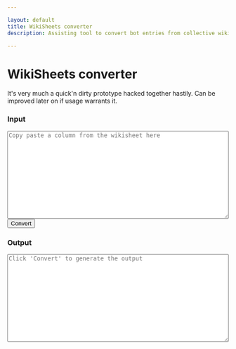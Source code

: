 ```yaml
---

layout: default
title: WikiSheets converter
description: Assisting tool to convert bot entries from collective wiki sheets to wiki pages

---
```


# WikiSheets converter

It's very much a quick'n dirty prototype hacked together hastily. Can be improved later on if usage warrants it.

<div id="autoconverter">
	<h3>Input</h3>
	<textarea id="input" placeholder="Copy paste a column from the wikisheet here"></textarea>
	<button id="convert">Convert</button>
	<h3>Output</h3>
	<textarea id="output" placeholder="Click 'Convert' to generate the output"></textarea>
</div>
 
<style type="text/css">
#autoconverter textarea {
	width: 100%;
	height: 200px;
}
</style>
<script type="text/javascript">

const rows = [ "# Wiki page infos", "title", "name", "description", "imageUrl", "# Bot infos", "botName", "botDescription", "botImageUrl", "botType", "botRarity", "botAcquisition", "botOpinion", "# Abilities infos", "ability1Name", "ability1Info", "ability1Description", "ability2Name", "ability2Info", "ability2Description", "ability3Name", "ability3Info", "ability3Description", "# AI tree infos", "ai1aName", "ai1aDescription", "ai1bName", "ai1bDescription", "ai2aName", "ai2aDescription", "ai2bName", "ai2bDescription", "ai3aName", "ai3aDescription", "ai3bName", "ai3bDescription", "ai4aName", "ai4aDescription", "ai4bName", "ai4bDescription", "ai5aName", "ai5aDescription", "ai5bName", "ai5bDescription", "# Stats infos", "lvl1Hp", "lvl1Dmg", "lvl1Dps", "lvl1Speed", "lvl10Hp", "lvl10Dmg", "lvl10Dps", "lvl20Hp", "lvl20Dmg", "lvl20Dps", "lvl25Hp", "lvl25Dmg", "lvl25Dps", "# Upgrade infos", "epicMat", "rareMat", "specialMat", "commonMat1", "commonMat2", "commonMat3"]	;

function select(s){
	return s.split('__begin__\n')[1].split('\n__end__')[0]
}
function decorate(s){
	return '---\nlayout: bot\n'+s+'\n---'
}
function formatStr(str){
	var i=0;
	return	decorate(
		select(str).replaceAll('"\nhttp', 'http',).split('\n')
			.map(function(line){return line.replaceAll('"','')})
			.map(function(val){return rows[i++]+': "'+val+'"'})
			.join('\n').replace(/#.*"__"/g,'\n').replaceAll('__','')
		)
}
function convertFromFields(){
	document.querySelector('#output').value = formatStr(document.querySelector('#input').value)
}
document.querySelector('#convert').onclick = convertFromFields;

function trimInput(){
	document.querySelector('#input').value = document.querySelector('#input').value.trim();
	console.log(document.querySelector('#input').value.trim())
}
document.querySelector('#input').addEventListener('input', trimInput, false);
</script>
